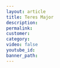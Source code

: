 ```yaml
---
layout: article
title: Teres Major
description:
permalink:
customer:
category:
video: false
youtube_id:
banner_path:
---
```

